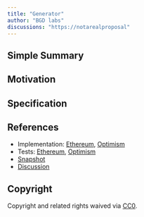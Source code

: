 ```yaml
---
title: "Generator"
author: "BGD labs"
discussions: "https://notarealproposal"
---
```


## Simple Summary

## Motivation

## Specification

## References

- Implementation: [Ethereum](https://github.com/bgd-labs/aave-proposals/blob/main/src/20230808_AaveV3_Multi_Generator/AaveV3_Ethereum_Generator_20230808.sol), [Optimism](https://github.com/bgd-labs/aave-proposals/blob/main/src/20230808_AaveV3_Multi_Generator/AaveV3_Optimism_Generator_20230808.sol)
- Tests: [Ethereum](https://github.com/bgd-labs/aave-proposals/blob/main/src/20230808_AaveV3_Multi_Generator/AaveV3_Ethereum_Generator_20230808.t.sol), [Optimism](https://github.com/bgd-labs/aave-proposals/blob/main/src/20230808_AaveV3_Multi_Generator/AaveV3_Optimism_Generator_20230808.t.sol)
- [Snapshot](https://notarealsnapshot)
- [Discussion](https://notarealproposal)

## Copyright

Copyright and related rights waived via [CC0](https://creativecommons.org/publicdomain/zero/1.0/).
